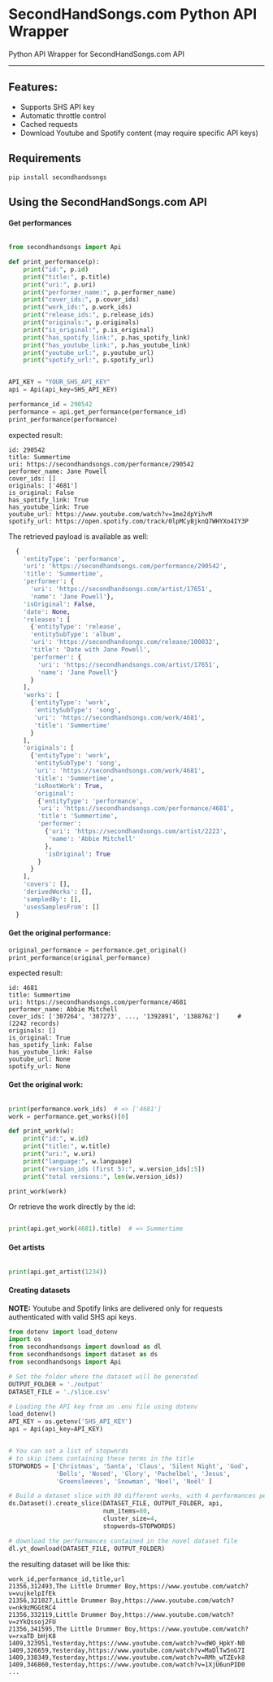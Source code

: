 # SecondHandSongs.com Python API Wrapper

Python API Wrapper for SecondHandSongs.com API



----------------------

## Features:

* Supports SHS API key
* Automatic throttle control
* Cached requests
* Download Youtube and Spotify content (may require specific API keys)


## Requirements

```
pip install secondhandsongs
```


## Using the SecondHandSongs.com API

#### Get performances
```python

from secondhandsongs import Api

def print_performance(p):
    print("id:", p.id)
    print("title:", p.title)
    print("uri:", p.uri)
    print("performer_name:", p.performer_name)
    print("cover_ids:", p.cover_ids)
    print("work_ids:", p.work_ids)
    print("release_ids:", p.release_ids)
    print("originals:", p.originals)
    print("is_original:", p.is_original)
    print("has_spotify_link:", p.has_spotify_link)
    print("has_youtube_link:", p.has_youtube_link)
    print("youtube_url:", p.youtube_url)
    print("spotify_url:", p.spotify_url)


API_KEY = "YOUR_SHS_API_KEY"
api = Api(api_key=SHS_API_KEY)

performance_id = 290542
performance = api.get_performance(performance_id)
print_performance(performance)

```

expected result:

```
id: 290542
title: Summertime
uri: https://secondhandsongs.com/performance/290542
performer_name: Jane Powell
cover_ids: []
originals: ['4681']
is_original: False
has_spotify_link: True
has_youtube_link: True
youtube_url: https://www.youtube.com/watch?v=1me2dpYihvM
spotify_url: https://open.spotify.com/track/0lpMCyBjknQ7WHYXo4IY3P
```

The retrieved payload is available as well:

```python
  {
    'entityType': 'performance',
    'uri': 'https://secondhandsongs.com/performance/290542',
    'title': 'Summertime',
    'performer': {
      'uri': 'https://secondhandsongs.com/artist/17651',
      'name': 'Jane Powell'},
    'isOriginal': False,
    'date': None,
    'releases': [
      {'entityType': 'release',
      'entitySubType': 'album',
      'uri': 'https://secondhandsongs.com/release/100032',
      'title': 'Date with Jane Powell',
      'performer': {
        'uri': 'https://secondhandsongs.com/artist/17651',
        'name': 'Jane Powell'}
      }
    ],
    'works': [
      {'entityType': 'work',
       'entitySubType': 'song',
       'uri': 'https://secondhandsongs.com/work/4681',
       'title': 'Summertime'
      }
    ],
    'originals': [
      {'entityType': 'work',
       'entitySubType': 'song',
       'uri': 'https://secondhandsongs.com/work/4681',
       'title': 'Summertime',
       'isRootWork': True,
       'original':
        {'entityType': 'performance',
        'uri': 'https://secondhandsongs.com/performance/4681',
        'title': 'Summertime',
        'performer':
          {'uri': 'https://secondhandsongs.com/artist/2223',
           'name': 'Abbie Mitchell'
          },
          'isOriginal': True
        }
      }
    ],
    'covers': [],
    'derivedWorks': [],
    'sampledBy': [],
    'usesSamplesFrom': []
  }

```

#### Get the original performance:

```python
original_performance = performance.get_original()
print_performance(original_performance)
```

expected result:

```
id: 4681
title: Summertime
uri: https://secondhandsongs.com/performance/4681
performer_name: Abbie Mitchell
cover_ids: ['307264', '307273', ..., '1392891', '1388762']     #  (2242 records)
originals: []
is_original: True
has_spotify_link: False
has_youtube_link: False
youtube_url: None
spotify_url: None
```

#### Get the original work:
```python

print(performance.work_ids)  # => ['4681']
work = performance.get_works()[0]

def print_work(w):
    print("id:", w.id)
    print("title:", w.title)
    print("uri:", w.uri)
    print("language:", w.language)
    print("version_ids (first 5):", w.version_ids[:5])
    print("total versions:", len(w.version_ids))

print_work(work)
```

Or retrieve the work directly by the id:

```python

print(api.get_work(4681).title)  # => Summertime

```



#### Get artists
```python

print(api.get_artist(1234))

```


#### Creating datasets

**NOTE:** Youtube and Spotify links are delivered only for requests
authenticated with valid SHS api keys.


```python
from dotenv import load_dotenv
import os
from secondhandsongs import download as dl
from secondhandsongs import dataset as ds
from secondhandsongs import Api

# Set the folder where the dataset will be generated
OUTPUT_FOLDER = './output'
DATASET_FILE = './slice.csv'

# Loading the API key from an .env file using dotenv
load_dotenv()
API_KEY = os.getenv('SHS_API_KEY')
api = Api(api_key=API_KEY)


# You can set a list of stopwords
# to skip items containing these terms in the title
STOPWORDS = ['Christmas', 'Santa', 'Claus', 'Silent Night', 'God',
             'Bells', 'Nosed', 'Glory', 'Pachelbel', 'Jesus',
             'Greensleeves', 'Snowman', 'Noel', 'Noël' ]

# Build a dataset slice with 80 different works, with 4 performances per work
ds.Dataset().create_slice(DATASET_FILE, OUTPUT_FOLDER, api,
                          num_items=80,
                          cluster_size=4,
                          stopwords=STOPWORDS)

# download the performances contained in the novel dataset file
dl.yt_download(DATASET_FILE, OUTPUT_FOLDER)
```

the resulting dataset will be like this:

```
work_id,performance_id,title,url
21356,312493,The Little Drummer Boy,https://www.youtube.com/watch?v=vujkelpIfEk
21356,321027,Little Drummer Boy,https://www.youtube.com/watch?v=nk9zMGGtRC4
21356,332119,Little Drummer Boy,https://www.youtube.com/watch?v=zYkQssoj2FU
21356,341595,The Little Drummer Boy,https://www.youtube.com/watch?v=rxaTD_bHjK8
1409,323951,Yesterday,https://www.youtube.com/watch?v=dWO_HpkY-N0
1409,326659,Yesterday,https://www.youtube.com/watch?v=MaDlTw5nG7I
1409,338349,Yesterday,https://www.youtube.com/watch?v=RMh_wTZEvk8
1409,346860,Yesterday,https://www.youtube.com/watch?v=1XjU6unPID0
...

```
